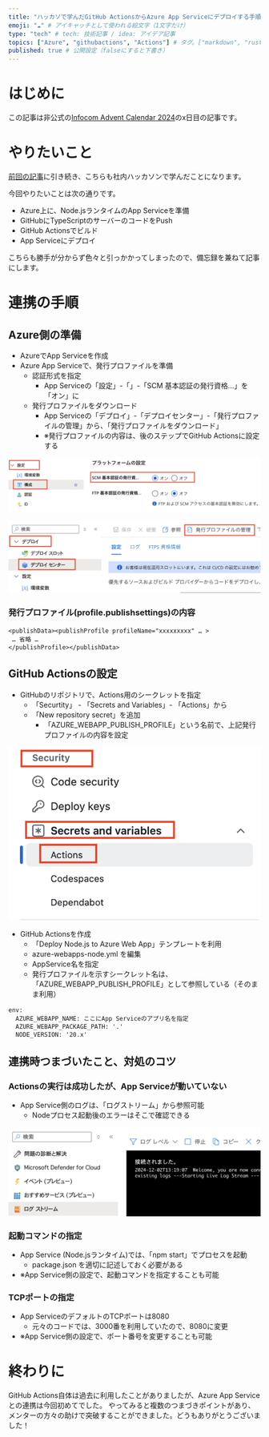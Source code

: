 ```yaml
---
title: "ハッカソで学んだGitHub ActionsからAzure App Serviceにデプロイする手順" # 記事のタイトル
emoji: "☁️" # アイキャッチとして使われる絵文字（1文字だけ）
type: "tech" # tech: 技術記事 / idea: アイデア記事
topics: ["Azure", "githubactions", "Actions"] # タグ。["markdown", "rust", "aws"]のように指定する
published: true # 公開設定（falseにすると下書き）
---
```


# はじめに

この記事は非公式の[Infocom Advent Calendar 2024](https://qiita.com/advent-calendar/2024/infocom)のx日目の記事です。


# やりたいこと

[前回の記事](https://zenn.dev/mganeko/articles/study-github-codespaces)に引き続き、こちらも社内ハッカソンで学んだことになります。

今回やりたいことは次の通りです。

- Azure上に、Node.jsランタイムのApp Serviceを準備
- GitHubにTypeScriptのサーバーのコードをPush
- GitHub Actionsでビルド
- App Serviceにデプロイ

こちらも勝手が分からず色々と引っかかってしまったので、備忘録を兼ねて記事にします。

# 連携の手順

## Azure側の準備

- AzureでApp Serviceを作成
- Azure App Serviceで、発行プロファイルを準備
  - 認証形式を指定
    - App Serviceの「設定」-「」-「SCM 基本認証の発行資格...」を「オン」に
  - 発行プロファイルをダウンロード
    - App Serviceの「デプロイ」-「デプロイセンター」-「発行プロファイルの管理」から、「発行プロファイルをダウンロード」
    - ※発行プロファイルの内容は、後のステップでGitHub Actionsに設定する

![start-codespace](/images/app-service-scm.png)

![start-codespace](/images/app-service-profile.png)


### 発行プロファイル(profile.publishsettings)の内容

```
<publishData><publishProfile profileName="xxxxxxxxx" … >
 … 省略 …
</publishProfile></publishData>
```

## GitHub Actionsの設定

- GitHubのリポジトリで、Actions用のシークレットを指定
  - 「Securtity」 - 「Secrets and Variables」- 「Actions」から
  - 「New repository secret」を追加
    - 「AZURE_WEBAPP_PUBLISH_PROFILE」という名前で、上記発行プロファイルの内容を設定

![start-codespace](/images/actions-secret.png)

- GitHub Actionsを作成
  - 「Deploy Node.js to Azure Web App」テンプレートを利用
  - azure-webapps-node.yml を編集
  - AppService名を指定
  - 発行プロファイルを示すシークレット名は、「AZURE_WEBAPP_PUBLISH_PROFILE」として参照している（そのまま利用）

```:yaml
env:
  AZURE_WEBAPP_NAME: ここにApp Serviceのアプリ名を指定 
  AZURE_WEBAPP_PACKAGE_PATH: '.'
  NODE_VERSION: '20.x'
```

## 連携時つまづいたこと、対処のコツ

### Actionsの実行は成功したが、App Serviceが動いていない

- App Service側のログは、「ログストリーム」から参照可能
  - Nodeプロセス起動後のエラーはそこで確認できる

![start-codespace](/images/app-service-logstream.png)


### 起動コマンドの指定

- App Service (Node.jsランタイム)では、「npm start」でプロセスを起動
  - package.json を適切に記述しておく必要がある
- ※App Service側の設定で、起動コマンドを指定することも可能

### TCPポートの指定

- App ServiceのデフォルトのTCPポートは8080
  - 元々のコードでは、3000番を利用していたので、8080に変更
- ※App Service側の設定で、ポート番号を変更することも可能

# 終わりに

GitHub Actions自体は過去に利用したことがありましたが、Azure App Serviceとの連携は今回初めてでした。
やってみると複数のつまづきポイントがあり、メンターの方々の助けで突破することができました。どうもありがとうございました！



